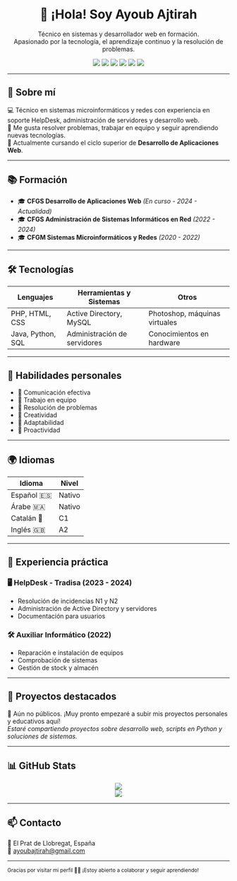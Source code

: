 <!--
<h1 align="center">👋 ¡Hola! Soy Ayoub Ajtirah</h1>
<p align="center">Técnico en sistemas y desarrollador web en formación, apasionado por la tecnología y la resolución de problemas.</p>

---

<h2>🛠️ Tecnologías que utilizo</h2>

<ul>
  <li><strong>Lenguajes:</strong> PHP, HTML, CSS, Java, Python, SQL</li>
  <li><strong>Sistemas y herramientas:</strong> MySQL, Active Directory, máquinas virtuales, administración de servidores, Photoshop</li>
  <li><strong>Otros:</strong> Hardware, gestión de stock, soporte HelpDesk N1/N2</li>
</ul>

<h2>🎓 Formación técnica</h2>

<ul>
  <li><strong>CFGS Desarrollo de Aplicaciones Web</strong> (En curso - 2024 - actualidad)</li>
  <li><strong>CFGS Administración de Sistemas Informáticos en Red</strong> (2022 - 2024)</li>
  <li><strong>CFGM Sistemas Microinformáticos y Redes</strong> (2020 - 2022)</li>
</ul>

<h2>💼 Experiencia práctica</h2>

<ul>
  <li><strong>HelpDesk - Tradisa (2023 - 2024):</strong> Resolución de incidencias N1/N2, administración de servidores y Active Directory, documentación para usuarios.</li>
  <li><strong>Auxiliar Informático (2022):</strong> Reparación, implementación y comprobación de equipos informáticos.</li>
</ul>

<h2>🌍 Idiomas</h2>

<table>
  <tr>
    <td>Español 🇪🇸</td>
    <td>Nativo</td>
  </tr>
  <tr>
    <td>Árabe 🇲🇦</td>
    <td>Nativo</td>
  </tr>
  <tr>
    <td>Catalán 🏴</td>
    <td>C1</td>
  </tr>
  <tr>
    <td>Inglés 🇬🇧</td>
    <td>A2</td>
  </tr>
</table>

<h2>💡 Habilidades personales</h2>

<ul>
  <li>💬 Comunicación efectiva</li>
  <li>🤝 Trabajo en equipo</li>
  <li>🧩 Resolución de problemas</li>
  <li>🌈 Creatividad</li>
  <li>🔄 Adaptabilidad</li>
  <li>🚀 Proactividad</li>
</ul>

---

<h3>📫 Contacto</h3>

<p>
  📍 El Prat de Llobregat, España<br>
  📧 <a href="mailto:ayoubajtirah@gmail.com">ayoubajtirah@gmail.com</a>
</p>
--->

<h1 align="center">👋 ¡Hola! Soy Ayoub Ajtirah</h1>
<p align="center">
  Técnico en sistemas y desarrollador web en formación. <br>
  Apasionado por la tecnología, el aprendizaje continuo y la resolución de problemas.
</p>

<p align="center">
  <img src="https://img.shields.io/badge/PHP-777BB4?style=for-the-badge&logo=php&logoColor=white" />
  <img src="https://img.shields.io/badge/Python-3776AB?style=for-the-badge&logo=python&logoColor=white" />
  <img src="https://img.shields.io/badge/HTML5-E34F26?style=for-the-badge&logo=html5&logoColor=white" />
  <img src="https://img.shields.io/badge/CSS3-1572B6?style=for-the-badge&logo=css3&logoColor=white" />
  <img src="https://img.shields.io/badge/Java-007396?style=for-the-badge&logo=java&logoColor=white" />
  <img src="https://img.shields.io/badge/MySQL-4479A1?style=for-the-badge&logo=mysql&logoColor=white" />
</p>

---

## 🚀 Sobre mí

💻 Técnico en sistemas microinformáticos y redes con experiencia en soporte HelpDesk, administración de servidores y desarrollo web.  
🔧 Me gusta resolver problemas, trabajar en equipo y seguir aprendiendo nuevas tecnologías.  
🌱 Actualmente cursando el ciclo superior de **Desarrollo de Aplicaciones Web**.

---

## 📚 Formación

- 🎓 **CFGS Desarrollo de Aplicaciones Web** *(En curso - 2024 - Actualidad)*  
- 🎓 **CFGS Administración de Sistemas Informáticos en Red** *(2022 - 2024)*  
- 🎓 **CFGM Sistemas Microinformáticos y Redes** *(2020 - 2022)*  

---

## 🛠️ Tecnologías

| Lenguajes          | Herramientas y Sistemas           | Otros                       |
|--------------------|-----------------------------------|-----------------------------|
| PHP, HTML, CSS     | Active Directory, MySQL           | Photoshop, máquinas virtuales |
| Java, Python, SQL  | Administración de servidores      | Conocimientos en hardware   |

---

## 🧠 Habilidades personales

- 💬 Comunicación efectiva  
- 🤝 Trabajo en equipo  
- 🧩 Resolución de problemas  
- 🌈 Creatividad  
- 🔄 Adaptabilidad  
- 🚀 Proactividad  

---

## 🌍 Idiomas

| Idioma     | Nivel     |
|------------|-----------|
| Español 🇪🇸 | Nativo    |
| Árabe 🇲🇦   | Nativo    |
| Catalán 🏴 | C1         |
| Inglés 🇬🇧 | A2         |

---

## 💼 Experiencia práctica

### 🖥️ HelpDesk - Tradisa (2023 - 2024)
- Resolución de incidencias N1 y N2  
- Administración de Active Directory y servidores  
- Documentación para usuarios  

### 🛠️ Auxiliar Informático (2022)
- Reparación e instalación de equipos  
- Comprobación de sistemas  
- Gestión de stock y almacén  

---

## 📌 Proyectos destacados

🔧 Aún no públicos. ¡Muy pronto empezaré a subir mis proyectos personales y educativos aquí!  
*Estaré compartiendo proyectos sobre desarrollo web, scripts en Python y soluciones de sistemas.*

---

## 📊 GitHub Stats

<p align="center">
  <img src="https://github-readme-stats.vercel.app/api?username=ayoubajtirah&show_icons=true&theme=default" />
  <br>
  <img src="https://github-readme-stats.vercel.app/api/top-langs/?username=ayoubajtirah&layout=compact" />
</p>

---

## 📫 Contacto

📍 El Prat de Llobregat, España  
📧 [ayoubajtirah@gmail.com](mailto:ayoubajtirah@gmail.com)

---

<sub>Gracias por visitar mi perfil 👀✨ ¡Estoy abierto a colaborar y seguir aprendiendo!</sub>
